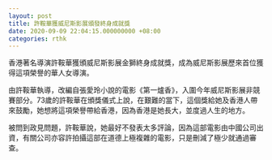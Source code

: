 ```yaml
---
layout: post
title: 許鞍華獲威尼斯影展頒發終身成就獎
date: 2020-09-09 22:04:15.000000000 +08:00
categories: rthk
---
```


香港著名導演許鞍華獲頒威尼斯影展金獅終身成就獎，成為威尼斯影展歷來首位獲得這項榮譽的華人女導演。

由許鞍華執導，改編自張愛玲小說的電影《第一爐香》，入圍今年威尼斯影展非競賽部分。73歲的許鞍華在頒獎儀式上說，在艱難的當下，這個獎給她及香港人帶來鼓勵，她想將這項榮譽帶給香港，因為香港是她長大，並度過人生的地方。

被問到政見問題，許鞍華說，她最好不發表太多評論，因為這部電影由中國公司出資，有關公司亦容許拍攝這部在道德上極複雜的電影，只是刪減了極少就通過審查。
